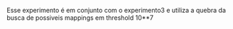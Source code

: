 Esse experimento é em conjunto com o experimento3 e utiliza a quebra da busca de possiveis mappings em threshold 10**7
